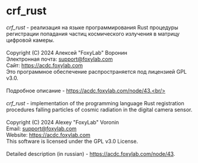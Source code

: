 # crf_rust
<i>crf_rust</i> - реализация на языке программирования Rust процедуры регистрации попадания частиц космического излучения в матрицу цифровой камеры.<br/><br/> 
Copyright (C) 2024 Алексей "FoxyLab" Воронин<br/>
Электронная почта:    support@foxylab.com<br/>
Сайт:  https://acdc.foxylab.com<br/>
Это программное обеспечение распространяется под лицензией GPL v3.0.<br/><br/>
Подробное описание - https://acdc.foxylab.com/node/43.<br/><br/><br/>
<i>crf_rust</i> - implementation of the programming language Rust registration procedures falling particles of cosmic radiation in the digital camera sensor.<br/><br/>
Copyright (C) 2024 Alexey "FoxyLab" Voronin<br/>
Email:    support@foxylab.com<br/>
Website:  https://acdc.foxylab.com<br/>
This software is licensed under the GPL v3.0 License.<br/><br/>
Detailed description (in russian) - https://acdc.foxylab.com/node/43.

